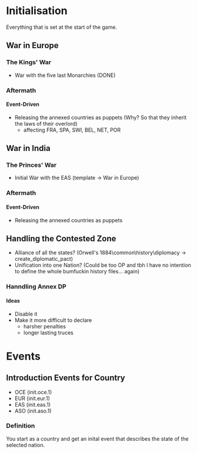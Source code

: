 # Initialisation
Everything that is set at the start of the game.
## War in Europe
### The Kings' War
- War with the five last Monarchies (DONE)
### Aftermath
#### Event-Driven
- Releasing the annexed countries as puppets (Why? So that they inherit the laws of their overlord)
    - affecting FRA, SPA, SWI, BEL, NET, POR
## War in India
### The Princes' War
- Initial War with the EAS (template -> War in Europe)
### Aftermath
#### Event-Driven
- Releasing the annexed countries as puppets
## Handling the Contested Zone
- Alliance of all the states? (Orwell's 1884\common\history\diplomacy -> create_diplomatic_pact)
- Unification into one Nation? (Could be too OP and tbh I have no intention to define the whole bumfuckin history files... again)
### Hanndling Annex DP
#### Ideas
- Disable it
- Make it more difficult to declare
    - harsher penalties
    - longer lasting truces
# Events
## Introduction Events for Country
- OCE (init.oce.1)
- EUR (init.eur.1)
- EAS (init.eas.1)
- ASO (init.aso.1)

### Definition
You start as a country and get an inital event that describes the state of the selected nation.